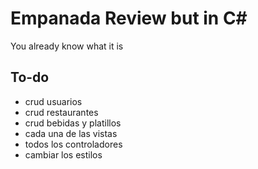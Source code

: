 # Empanada Review but in C#

You already know what it is

## To-do
 * crud usuarios
 * crud restaurantes
 * crud bebidas y platillos
 * cada una de las vistas
 * todos los controladores
 * cambiar los estilos
